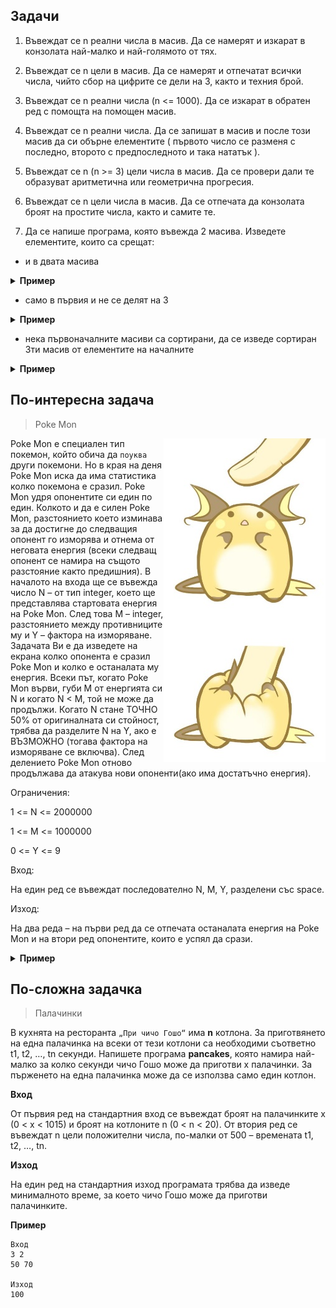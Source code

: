 ## Задачи

1. Въвеждат се n реални числа в масив. Да се намерят и изкарат в конзолата най-малко и най-голямото от тях.

2. Въвеждат се n цели  в масив. Да се намерят и отпечатат всички числа, чийто сбор на цифрите се дели на 3, както и техния брой.
 
3. Въвеждат се n реални числа (n <= 1000). Да се изкарат в обратен ред с помощта на помощен масив.

4. Въвеждат се n реални числа. Да се запишат  в масив и после този масив да си обърне елементите ( първото число се разменя с последно, второто с предпоследното и така нататък ).

5. Въвеждат се n (n >= 3) цели числа в масив. Да се провери дали те образуват аритметична или геометрична прогресия.

6. Въвеждат се n цели числа в масив. Да се отпечата да конзолата броят на простите числа, както и самите те.

7. Да се напише програма, която въвежда 2 масива. Изведете елементите, които са срещат:

- и в двата масива

<details>
<summary>
<b>Пример</b>
</summary>


```
1 2 3 4 5
2 7 8 5 1 10

Резултат:
1 2 5
```

</details>

- само в първия и не се делят на 3

<details>
<summary>
<b>Пример</b>
</summary>


```
17 9 6 7 13
10 1 7 18 22

Резултат:
17 13
```

</details>

- нека първоначалните масиви са сортирани, да се изведе сортиран 3ти масив от елементите на началните

<details>
<summary>
<b>Пример</b>
</summary>


```
1 2 5 10 11 24 52 66 101
-5 2 3 7 21 30 77

Резултат:
-5 1 2 2 3 5 7 10 11 21 24 30 52 66 77 101
```

</details>


## По-интересна задача

> Poke Mon

<img align="right" src="./assets/1.jpg">

Poke Mon е специален тип покемон, който обича да `поуква` други покемони. Но в края на деня Poke Mon иска да има статистика колко покемона е сразил.
Poke Mon удря опонентите си един по един. Колкото и да е силен Poke Mon, разстоянието което изминава за да достигне до следващия опонент го изморява и отнема от неговата енергия (всеки следващ опонент се намира на същото разстояние както предишния).
В началото на входа ще се въвежда число N – от тип integer, което ще представлява стартовата енергия на Poke Mon.
След това M – integer, разстоянието между противниците му
и Y – фактора на изморяване. Задачата Ви е да изведете на екрана колко опонента е сразил  Poke Mon и колко е останалата му енергия. Всеки път, когато Poke Mon върви, губи M от енергията си N и когато N < M, той не може да продължи. Когато N стане ТОЧНО 50% от оригиналната си стойност, трябва да разделите N на Y, ако е ВЪЗМОЖНО (тогава фактора на изморяване се включва). След делението Poke Mon отново продължава да атакува нови опоненти(ако има достатъчно енергия).

Ограничения:

1 <= N <= 2000000

1 <= M <= 1000000

0 <= Y <= 9

Вход:

На един ред се въвеждат последователно N, M, Y, разделени със space.

Изход:

На два реда – на първи ред да се отпечата останалата енергия на Poke Mon и на втори ред опонентите, които е успял да срази.

<details>
<summary>
<b>Пример</b>
</summary>


```
N = 1000
M = 10
Y = 5

Резултат:
останала енергия: 0
сразени опоненти: 60
```

</details>

## По-сложна задачка

> Палачинки

В кухнята на ресторанта `„При чичо Гошо“` има **n** котлона. За приготвянето на една палачинка на всеки от тези котлони са необходими съответно t1, t2, …, tn секунди. Напишете програма **pancakes**, която намира най-малко за колко секунди чичо Гошо може да приготви x палачинки. За пърженето на една палачинка може да се използва само един котлон.

**Вход** 

От първия ред на стандартния вход се въвеждат броят на палачинките x (0 < x < 1015) и броят на котлоните n (0 < n < 20). От втория ред се въвеждат n цели положителни числа, по-малки от 500 – времената t1, t2, …, tn.

**Изход**

На един ред на стандартния изход програмата трябва да изведе минималното време, за което чичо Гошо може да приготви палачинките. 

**Пример**
```
Вход
3 2
50 70

Изход
100
```